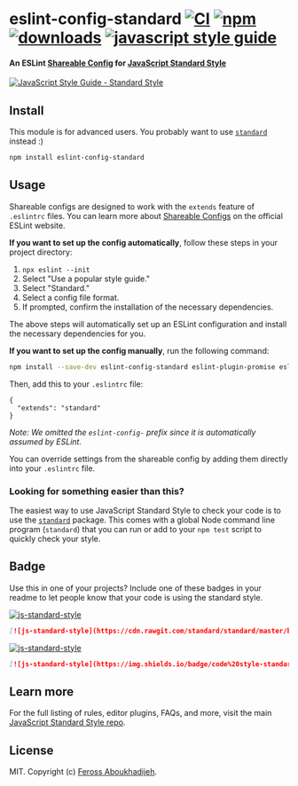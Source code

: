 # eslint-config-standard [![CI][ci-image]][ci-url] [![npm][npm-image]][npm-url] [![downloads][downloads-image]][downloads-url] [![javascript style guide][standard-image]][standard-url]

[ci-image]: https://github.com/standard/eslint-config-standard/actions/workflows/ci.yml/badge.svg?branch=master
[ci-url]: https://github.com/standard/eslint-config-standard/actions/workflows/ci.yml
[npm-image]: https://img.shields.io/npm/v/eslint-config-standard.svg
[npm-url]: https://npmjs.org/package/eslint-config-standard
[downloads-image]: https://img.shields.io/npm/dm/eslint-config-standard.svg
[downloads-url]: https://npmjs.org/package/eslint-config-standard
[standard-image]: https://img.shields.io/badge/code_style-standard-brightgreen.svg
[standard-url]: https://standardjs.com

#### An ESLint [Shareable Config](http://eslint.org/docs/developer-guide/shareable-configs) for [JavaScript Standard Style](http://standardjs.com)

[![JavaScript Style Guide - Standard Style](https://cdn.rawgit.com/standard/standard/master/badge.svg)](http://standardjs.com)

## Install

This module is for advanced users. You probably want to use [`standard`](http://standardjs.com) instead :)

```bash
npm install eslint-config-standard
```

## Usage

Shareable configs are designed to work with the `extends` feature of `.eslintrc` files.
You can learn more about
[Shareable Configs](http://eslint.org/docs/developer-guide/shareable-configs) on the
official ESLint website.

**If you want to set up the config automatically**, follow these steps in your project directory:

1. `npx eslint --init`
2. Select "Use a popular style guide."
3. Select "Standard."
4. Select a config file format.
5. If prompted, confirm the installation of the necessary dependencies.

The above steps will automatically set up an ESLint configuration and install the necessary dependencies for you.

**If you want to set up the config manually**, run the following command:

```bash
npm install --save-dev eslint-config-standard eslint-plugin-promise eslint-plugin-import eslint-plugin-n
```

Then, add this to your `.eslintrc` file:

```
{
  "extends": "standard"
}
```

*Note: We omitted the `eslint-config-` prefix since it is automatically assumed by ESLint.*

You can override settings from the shareable config by adding them directly into your
`.eslintrc` file.

### Looking for something easier than this?

The easiest way to use JavaScript Standard Style to check your code is to use the
[`standard`](http://standardjs.com) package. This comes with a global
Node command line program (`standard`) that you can run or add to your `npm test` script
to quickly check your style.

## Badge

Use this in one of your projects? Include one of these badges in your readme to
let people know that your code is using the standard style.

[![js-standard-style](https://cdn.rawgit.com/standard/standard/master/badge.svg)](http://standardjs.com)

```markdown
[![js-standard-style](https://cdn.rawgit.com/standard/standard/master/badge.svg)](http://standardjs.com)
```

[![js-standard-style](https://img.shields.io/badge/code%20style-standard-brightgreen.svg)](http://standardjs.com)

```markdown
[![js-standard-style](https://img.shields.io/badge/code%20style-standard-brightgreen.svg)](http://standardjs.com)
```

## Learn more

For the full listing of rules, editor plugins, FAQs, and more, visit the main
[JavaScript Standard Style repo](http://standardjs.com).

## License

MIT. Copyright (c) [Feross Aboukhadijeh](http://feross.org).
